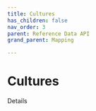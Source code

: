 ```yaml
---
title: Cultures
has_children: false
nav_order: 3
parent: Reference Data API
grand_parent: Mapping

---
```


# Cultures

Details 


